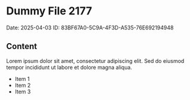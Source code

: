 # Dummy File 2177

Date: 2025-04-03
ID: 83BF67A0-5C9A-4F3D-A535-76E692194948

## Content

Lorem ipsum dolor sit amet, consectetur adipiscing elit.
Sed do eiusmod tempor incididunt ut labore et dolore magna aliqua.

* Item 1
* Item 2
* Item 3

